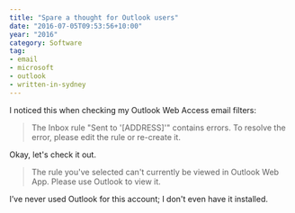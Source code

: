 ```yaml
---
title: "Spare a thought for Outlook users"
date: "2016-07-05T09:53:56+10:00"
year: "2016"
category: Software
tag:
- email
- microsoft
- outlook
- written-in-sydney
---
```

I noticed this when checking my Outlook Web Access email filters:

> The Inbox rule "Sent to '[ADDRESS]'" contains errors. To resolve the error, please edit the rule or re-create it.

Okay, let's check it out.

> The rule you've selected can't currently be viewed in Outlook Web App. Please use Outlook to view it.

I’ve never used Outlook for this account; I don't even have it installed.

